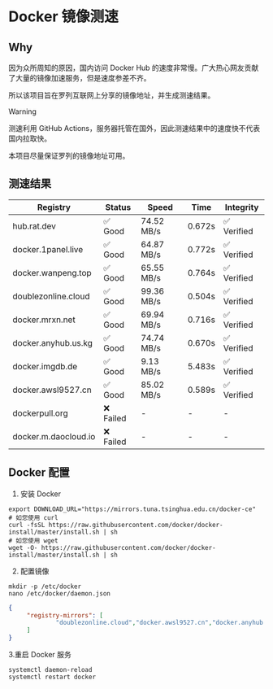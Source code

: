 # Docker 镜像测速

## Why

因为众所周知的原因，国内访问 Docker Hub 的速度非常慢。广大热心网友贡献了大量的镜像加速服务，但是速度参差不齐。


所以该项目旨在罗列互联网上分享的镜像地址，并生成测速结果。

> [!WARNING]
> 测速利用 GitHub Actions，服务器托管在国外，因此测速结果中的速度快不代表国内拉取快。
>

本项目尽量保证罗列的镜像地址可用。

## 测速结果

| Registry | Status | Speed | Time | Integrity |
|----------|--------|-------|------|-----------|
| hub.rat.dev | ✅ Good | 74.52 MB/s | 0.672s | ✅ Verified |
| docker.1panel.live | ✅ Good | 64.87 MB/s | 0.772s | ✅ Verified |
| docker.wanpeng.top | ✅ Good | 65.55 MB/s | 0.764s | ✅ Verified |
| doublezonline.cloud | ✅ Good | 99.36 MB/s | 0.504s | ✅ Verified |
| docker.mrxn.net | ✅ Good | 69.94 MB/s | 0.716s | ✅ Verified |
| docker.anyhub.us.kg | ✅ Good | 74.74 MB/s | 0.670s | ✅ Verified |
| docker.imgdb.de | ✅ Good | 9.13 MB/s | 5.483s | ✅ Verified |
| docker.awsl9527.cn | ✅ Good | 85.02 MB/s | 0.589s | ✅ Verified |
| dockerpull.org | ❌ Failed | - | - | - |
| docker.m.daocloud.io | ❌ Failed | - | - | - |

## Docker 配置

1. 安装 Docker
```shell
export DOWNLOAD_URL="https://mirrors.tuna.tsinghua.edu.cn/docker-ce"
# 如您使用 curl
curl -fsSL https://raw.githubusercontent.com/docker/docker-install/master/install.sh | sh
# 如您使用 wget
wget -O- https://raw.githubusercontent.com/docker/docker-install/master/install.sh | sh
```

2. 配置镜像

```shell
mkdir -p /etc/docker
nano /etc/docker/daemon.json
```

```json
{
     "registry-mirrors": [
             "doublezonline.cloud","docker.awsl9527.cn","docker.anyhub.us.kg"
     ]
}
```

 3.重启 Docker 服务
```shell
systemctl daemon-reload
systemctl restart docker
```

